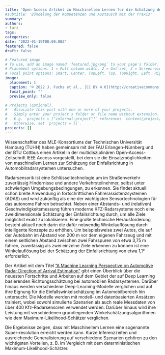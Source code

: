 ```yaml
---
title: 'Open Access Artikel zu Maschinellem Lernen für die Schätzung der Einfallsrichtung in Automobilradarsystemen veröffentlicht'
#subtitle: 'Bündelung der Kompetenzen und Austausch mit der Praxis'
summary:
authors:
- lurz
tags:
categories:
date: "2022-01-19T00:00:00Z"
featured: false
draft: false

# Featured image
# To use, add an image named `featured.jpg/png` to your page's folder.
# Placement options: 1 = Full column width, 2 = Out-set, 3 = Screen-width
# Focal point options: Smart, Center, TopLeft, Top, TopRight, Left, Right, BottomLeft, Bottom, BottomRight
image:
  placement: 1
  caption: '© 2022 J. Fuchs et al., [CC BY 4.0](http://creativecommons.org/licenses/by/4.0/)'
  focal_point: ""
  preview_only: false

# Projects (optional).
#   Associate this post with one or more of your projects.
#   Simply enter your project's folder or file name without extension.
#   E.g. `projects = ["internal-project"]` references `content/project/deep-learning/index.md`.
#   Otherwise, set `projects = []`.
projects: []
---
```


Wissenschaftler des MLE-Konsortiums der Technischen Universität Hamburg (TUHH) haben gemeinsam mit der FAU Erlangen-Nürnberg und der BTU Cottbus einen Artikel in der multidisziplinären Open-Access-Zeitschrift IEEE Access vorgestellt, bei dem sie die Einsatzmöglichkeiten von maschinellem Lernen zur Schätzung der Einfallsrichtung in Automobilradarsystemen untersuchen.

Radarsensorik ist eine Schlüsseltechnologie um im Straßenverkehr zuverlässig Hindernisse und andere Verkehrsteilnehmer, selbst unter schwierigen Umgebungsbedingungen, zu erkennen. Sie findet aktuell schon breite Anwendung in fortschrittlichen Fahrerassistenzsystemen (ADAS) und wird zukünftig als eine der wichtigsten Sensortechnologien für das autonome Fahren betrachtet. Neben einer Abstands- und (relativen) Geschwindigkeitsmessung führen moderne KFZ-Radarsysteme noch eine zweidimensionale Schätzung der Einfallsrichtung durch, um alle Ziele möglichst exakt zu lokalisieren. Eine große technische Herausforderung besteht aktuell noch darin die dafür notwendig Winkelauflösung durch intelligente Konzepte zu erhöhen. Um beispielsweise zwei Autos, die auf der Autobahn im Abstand von 200 m vor dem eigenen Fahrzeug und mit einem seitlichen Abstand zwischen zwei Fahrspuren von etwa 3,75 m fahren, zuverlässig als zwei einzelne Ziele erkennen zu können ist eine Winkelauflösung bei der Schätzung der Einfallsrichtung von etwa 1,1° erforderlich.

Der Artikel mit dem Titel [“A Machine Learning Perspective on Automotive Radar Direction of Arrival Estimation”](/publication/lurz_pub_2) gibt einen Überblick über die neuesten Fortschritte und Arbeiten auf dem Gebiet der auf Deep Learning basierenden Richtungsschätzung bei automobilen Radarsystemen. Darüber hinaus werden verschiedene Deep-Learning-Modelle verglichen und auf ihre Eignung für die Einfallswinkelschätzung im Automobilbereich hin untersucht. Die Modelle werden mit modell- und datenbasierten Ansätzen trainiert, wobei sowohl simulierte Szenarien als auch reale Messdaten von über 400 Kfz-Radarsensoren verwendet werden. Darüber hinaus wird ihre Leistung mit verschiedenen grundlegenden Winkelschätzungsalgorithmen wie dem Maximum-Likelihood-Schätzer verglichen.

Die Ergebnisse zeigen, dass mit Maschinellem Lernen eine sogenannte Super-resolution erreicht werden kann. Kurze Inferenzzeiten und ausreichende Generalisierung auf verschiedene Szenarien gehören zu den wichtigsten Vorteilen, z. B. im Vergleich mit dem deterministischen Maximum-Likelihood-Schätzer.
